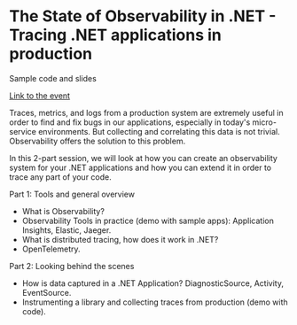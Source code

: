 # The State of Observability in .NET - Tracing .NET applications in production
Sample code and slides

[Link to the event](https://www.meetup.com/MicrosoftDeveloperGraz/events/268748545/)

Traces, metrics, and logs from a production system are extremely useful in order to find and fix bugs in our applications, especially in today's micro-service environments. But collecting and correlating this data is not trivial. Observability offers the solution to this problem.

In this 2-part session, we will look at how you can create an observability system for your .NET applications and how you can extend it in order to trace any part of your code.

Part 1: Tools and general overview
- What is Observability?
- Observability Tools in practice (demo with sample apps): Application Insights, Elastic, Jaeger.
- What is distributed tracing, how does it work in .NET?
- OpenTelemetry.

Part 2: Looking behind the scenes
- How is data captured in a .NET Application? DiagnosticSource, Activity, EventSource.
- Instrumenting a library and collecting traces from production (demo with code).
